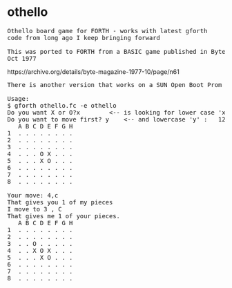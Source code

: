 # othello
<pre>
Othello board game for FORTH - works with latest gforth 
code from long ago I keep bringing forward

This was ported to FORTH from a BASIC game published in Byte Magazine long, long ago
Oct 1977</pre>  https://archive.org/details/byte-magazine-1977-10/page/n61
<pre>
There is another version that works on a SUN Open Boot Prom also!

Usage: 
$ gforth othello.fc -e othello
Do you want X or O?x		<-- is looking for lower case 'x' :   120 = if
Do you want to move first? y    <-- and lowercase 'y' :   121 = if
   A B C D E F G H
1  . . . . . . . .
2  . . . . . . . .
3  . . . . . . . .
4  . . . O X . . .
5  . . . X O . . .
6  . . . . . . . .
7  . . . . . . . .
8  . . . . . . . .

Your move: 4,c
That gives you 1 of my pieces 
I move to 3 , C
That gives me 1 of your pieces. 
   A B C D E F G H
1  . . . . . . . .
2  . . . . . . . .
3  . . O . . . . .
4  . . X O X . . .
5  . . . X O . . .
6  . . . . . . . .
7  . . . . . . . .
8  . . . . . . . .
</pre>


